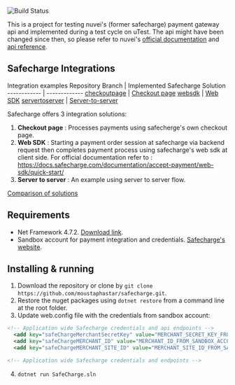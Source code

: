 ![Build Status](https://github.com/moustaphastar/safecharge/actions/workflows/dotnet.yml/badge.svg)

This is a project for testing nuvei's (former safecharge) payment gateway api and implemented during a test cycle on uTest. The api might have been changed since then, so please refer to nuvei's [official documentation](https://docs.safecharge.com/documentation/payment-overview/intro/) and [api reference](https://www.safecharge.com/docs/API/main/indexMain_v1_0.html?json#).

## Safecharge Integrations
Integration examples 
Repository Branch | Implemented Safecharge Solution
------------ | -------------
[checkoutpage](https://github.com/moustaphastar/safecharge/tree/checkoutpage) | [Checkout page](https://docs.safecharge.com/documentation/accept-payment/checkout-page/quick-start/)
[websdk](https://github.com/moustaphastar/safecharge/tree/websdk) | [Web SDK](https://docs.safecharge.com/documentation/accept-payment/web-sdk/quick-start/)
[servertoserver](https://github.com/moustaphastar/safecharge/tree/servertoserver) | [Server-to-server](https://docs.safecharge.com/documentation/accept-payment/server-to-server/)

Safecharge offers 3 integration solutions:
1) **Checkout page** : Processes payments using safecherge's own checkout page. 
2) **Web SDK** : Starting a payment order session at safecharge via backend request then completes payment process using safecharge's web sdk at client side. For official documentation refer to : https://docs.safecharge.com/documentation/accept-payment/web-sdk/quick-start/
3) **Server to server** : An example using server to server flow.

[Comparison of solutions](https://docs.safecharge.com/documentation/payment-overview/intro/#nuvei-integration-solutions-compared)

## Requirements
- Net Framework 4.7.2. [Download link](https://dotnet.microsoft.com/download).
- Sandbox account for payment integration and credentials. [Safecharge's website](https://www.safecharge.com/).

## Installing & running
1. Download the repository or clone by `git clone https://github.com/moustaphastar/safecharge.git`.
2. Restore the nuget packages using `dotnet restore` from a command line at the root folder.
3. Update web.config file with the credentials from sandbox account:
```xml
<!-- Application wide Safecharge credentials and api endpoints -->
  <add key="safeChargeMerchantSecretKey" value="MERCHANT_SECRET_KEY_FROM_SANDBOX_ACCOUNT"/>
  <add key="safeChargeMERCHANT_ID" value="MERCHANT_ID_FROM_SANDBOX_ACCOUNT"/>
  <add key="safeChargeMERCHANT_SITE_ID" value="MERCHANT_SITE_ID_FROM_SANDBOX_ACCOUNT"/>

<!-- Application wide Safecharge credentials and endpoints -->
```
4. `dotnet run SafeCharge.sln`
